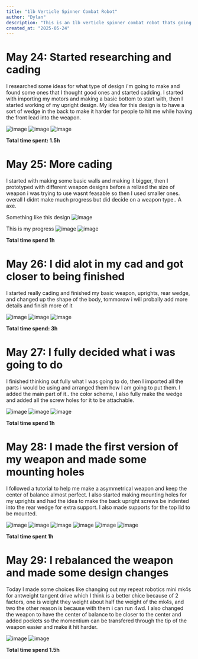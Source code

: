 ```yaml
---
title: "1lb Verticle Spinner Combat Robot"
author: "Dylan"
description: "This is an 1lb verticle spinner combat robot thats going to be named kit"
created_at: "2025-05-24"
---
```

# May 24: Started researching and cading

I researched some ideas for what type of design i'm going to make and found some ones that I thought good ones and started cadding. I started with importing my motors and making a basic bottom to start with, then I started working of my upright design.
My idea for this design is to have a sort of wedge in the back to make it harder for people to hit me while having the front lead into the weapon.

![image](https://github.com/user-attachments/assets/4080938f-a91c-4b55-809f-db00a01ce204)
![image](https://github.com/user-attachments/assets/3e491aac-6e6d-4c74-a218-c6429e72370c)
![image](https://github.com/user-attachments/assets/09a2e9f7-79dd-4353-9861-bf73bd8b9a50)

**Total time spent: 1.5h**

# May 25: More cading 

I started with making some basic walls and making it bigger, then I prototyped with different weapon designs before a relized the size of weapon i was trying to use wasnt feasable so then I used smaller ones. overall I didnt make much progress but did decide on a weapon type.. A axe.

Something like this design
![image](https://github.com/user-attachments/assets/3b18aa12-cd9d-4d5d-bd44-daa16449c545)

This is my progress
![image](https://github.com/user-attachments/assets/aa817fff-ac6a-419b-abff-2e0a048b3502)
![image](https://github.com/user-attachments/assets/e5f547b5-c9d6-495c-bac3-b53679a13eb3)

**Total time spend 1h**

# May 26: I did alot in my cad and got closer to being finished

I started really cading and finished my basic weapon, uprights, rear wedge, and changed up the shape of the body, tommorow i will probally add more details and finish more of it

![image](https://github.com/user-attachments/assets/f19169e9-72d8-436d-b07c-3cd16624d5ef)
![image](https://github.com/user-attachments/assets/34ca63b4-9d91-43c9-bb7d-45203e836cb2)
![image](https://github.com/user-attachments/assets/11cc6028-c22f-49b2-87dc-e4604c987c14)

**Total time spend: 3h**

# May 27: I fully decided what i was going to do

I finished thinking out fully what I was going to do, then I imported all the parts i would be using and arranged them how I am going to put them. I added the main part of it.. the color scheme, I also fully make the wedge and added all the screw holes for it to be attachable.

![image](https://github.com/user-attachments/assets/33aff634-cb6f-440f-afc1-db74d4b4bd8d)
![image](https://github.com/user-attachments/assets/e1ba2209-9bda-4023-9c63-2926b790da5a)
![image](https://github.com/user-attachments/assets/105ac026-ef42-40c7-97c3-2dc037fd8912)

**Total time spend 1h**

# May 28: I made the first version of my weapon and made some mounting holes

I followed a tutorial to help me make a asymmetrical weapon and keep the center of balance almost perfect. I also started making mounting holes for my uprights and had the idea to make the back upright screws be indented into the rear wedge for extra support. I also made supports for the top lid to be mounted.

![image](https://github.com/user-attachments/assets/09366cf5-5ede-4e55-b546-82cc080b67ba)
![image](https://github.com/user-attachments/assets/a153f971-7b19-40ab-a2fd-b5634446760c)
![image](https://github.com/user-attachments/assets/a5746056-9073-4f6b-bd3f-89f7a133758d)
![image](https://github.com/user-attachments/assets/6754b473-831d-44db-8bc9-60f7a3e80cbf)
![image](https://github.com/user-attachments/assets/1da40615-6a5c-4b4b-b208-d2f435c7b6e4)
![image](https://github.com/user-attachments/assets/f1251653-6a6a-4ff0-b3e1-8650af734561)

**Total time spent 1h**

# May 29: I rebalanced the weapon and made some design changes

Today I made some choices like changing out my repeat robotics mini mk4s for antweight tangent drive which I think is a better chice because of 2 factors, one is weight they weight about half the weight of the mk4s, and two the other reason is because with them i can run 4wd. I also changed the weapon to have the center of balance to be closer to the center and added pockets so the momentium can be transfered through the tip of the weapon easier and make it hit harder.

![image](https://github.com/user-attachments/assets/ef8abbad-b5e7-40a1-a055-d8a989767a3e)
![image](https://github.com/user-attachments/assets/283cde40-934d-4a37-954c-879981d4ff79)

**Total time spend 1.5h**


